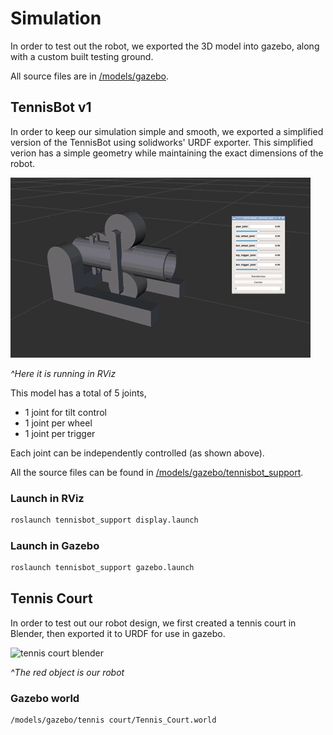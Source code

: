 # Simulation

In order to test out the robot, we exported the 3D model into gazebo, along with a custom built testing ground.

All source files are in [/models/gazebo](../models/gazebo).

## TennisBot v1

In order to keep our simulation simple and smooth, we exported a simplified version of the TennisBot using solidworks' URDF exporter. This simplified verion has a simple geometry while maintaining the exact dimensions of the robot.

![tennisbot rviz](images/tennisbot_rviz.gif)

*^Here it is running in RViz*

This model has a total of 5 joints,

* 1 joint for tilt control
* 1 joint per wheel
* 1 joint per trigger

Each joint can be independently controlled (as shown above).

All the source files can be found in [/models/gazebo/tennisbot_support](../models/gazebo/tennisbot_support).

### Launch in RViz

```bash
roslaunch tennisbot_support display.launch
```

### Launch in Gazebo

```bash
roslaunch tennisbot_support gazebo.launch
```

## Tennis Court

In order to test out our robot design, we first created a tennis court in Blender, then exported it to URDF for use in gazebo.

![tennis court blender](images/tennis_court_blender.png)

*^The red object is our robot*

### Gazebo world

```bash
/models/gazebo/tennis court/Tennis_Court.world
```
